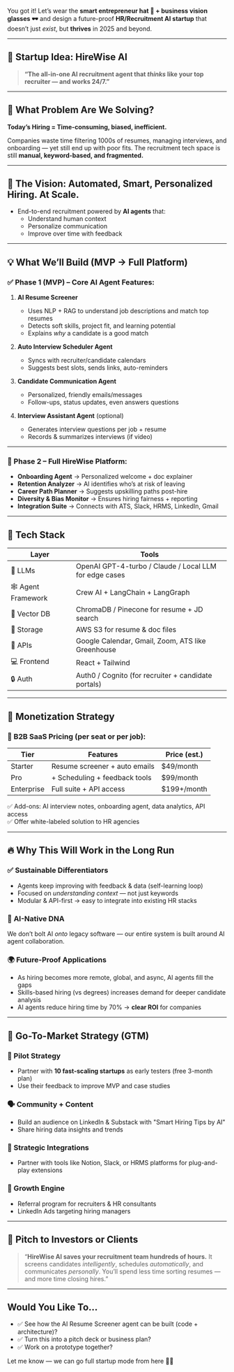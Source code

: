 You got it! Let’s wear the **smart entrepreneur hat 🧠 + business vision glasses 🕶️** and design a future-proof **HR/Recruitment AI startup** that doesn’t just *exist*, but **thrives** in 2025 and beyond.

---

## 🚀 Startup Idea: **HireWise AI**  
> **“The all-in-one AI recruitment agent that *thinks* like your top recruiter — and works 24/7.”**

---

## 🧩 What Problem Are We Solving?

**Today’s Hiring = Time-consuming, biased, inefficient.**

Companies waste time filtering 1000s of resumes, managing interviews, and onboarding — yet still end up with poor fits. The recruitment tech space is still **manual, keyword-based, and fragmented.**

---

## 🌟 The Vision: **Automated, Smart, Personalized Hiring. At Scale.**

- End-to-end recruitment powered by **AI agents** that:
  - Understand human context
  - Personalize communication
  - Improve over time with feedback

---

## 💡 What We’ll Build (MVP → Full Platform)

### ✅ Phase 1 (MVP) – Core AI Agent Features:
1. **AI Resume Screener**  
   - Uses NLP + RAG to understand job descriptions and match top resumes
   - Detects soft skills, project fit, and learning potential
   - Explains *why* a candidate is a good match

2. **Auto Interview Scheduler Agent**  
   - Syncs with recruiter/candidate calendars
   - Suggests best slots, sends links, auto-reminders

3. **Candidate Communication Agent**  
   - Personalized, friendly emails/messages
   - Follow-ups, status updates, even answers questions

4. **Interview Assistant Agent** (optional)  
   - Generates interview questions per job + resume
   - Records & summarizes interviews (if video)

---

### 🚀 Phase 2 – Full HireWise Platform:
- **Onboarding Agent** → Personalized welcome + doc explainer  
- **Retention Analyzer** → AI identifies who’s at risk of leaving  
- **Career Path Planner** → Suggests upskilling paths post-hire  
- **Diversity & Bias Monitor** → Ensures hiring fairness + reporting  
- **Integration Suite** → Connects with ATS, Slack, HRMS, LinkedIn, Gmail

---

## 🧱 Tech Stack

| Layer | Tools |
|-------|-------|
| 🧠 LLMs | OpenAI GPT-4-turbo / Claude / Local LLM for edge cases |
| 🕸 Agent Framework | Crew AI + LangChain + LangGraph |
| 🔎 Vector DB | ChromaDB / Pinecone for resume + JD search |
| 📂 Storage | AWS S3 for resume & doc files |
| 🔗 APIs | Google Calendar, Gmail, Zoom, ATS like Greenhouse |
| 💻 Frontend | React + Tailwind |
| 🔒 Auth | Auth0 / Cognito (for recruiter + candidate portals) |

---

## 🧃 Monetization Strategy

### 💼 B2B SaaS Pricing (per seat or per job):
| Tier | Features | Price (est.) |
|------|----------|--------------|
| Starter | Resume screener + auto emails | $49/month |
| Pro | + Scheduling + feedback tools | $99/month |
| Enterprise | Full suite + API access | $199+/month |

✅ Add-ons: AI interview notes, onboarding agent, data analytics, API access  
✅ Offer white-labeled solution to HR agencies

---

## 🔥 Why This Will Work in the Long Run

### ✅ **Sustainable Differentiators**
- Agents keep improving with feedback & data (self-learning loop)
- Focused on *understanding context* — not just keywords
- Modular & API-first → easy to integrate into existing HR stacks

### 🧠 **AI-Native DNA**
We don’t bolt AI *onto* legacy software — our entire system is built around AI agent collaboration.

### 🌍 **Future-Proof Applications**
- As hiring becomes more remote, global, and async, AI agents fill the gaps
- Skills-based hiring (vs degrees) increases demand for deeper candidate analysis
- AI agents reduce hiring time by 70% → **clear ROI** for companies

---

## 📣 Go-To-Market Strategy (GTM)

### 🧪 Pilot Strategy
- Partner with **10 fast-scaling startups** as early testers (free 3-month plan)
- Use their feedback to improve MVP and case studies

### 🗣 Community + Content
- Build an audience on LinkedIn & Substack with "Smart Hiring Tips by AI"
- Share hiring data insights and trends

### 🧩 Strategic Integrations
- Partner with tools like Notion, Slack, or HRMS platforms for plug-and-play extensions

### 🚀 Growth Engine
- Referral program for recruiters & HR consultants
- LinkedIn Ads targeting hiring managers

---

## 💬 Pitch to Investors or Clients

> “**HireWise AI saves your recruitment team hundreds of hours.** It screens candidates *intelligently*, schedules *automatically*, and communicates *personally*. You’ll spend less time sorting resumes — and more time closing hires.”

---

## Would You Like To...

- ✅ See how the AI Resume Screener agent can be built (code + architecture)?
- ✅ Turn this into a pitch deck or business plan?
- ✅ Work on a prototype together?

Let me know — we can go full startup mode from here 💼🚀